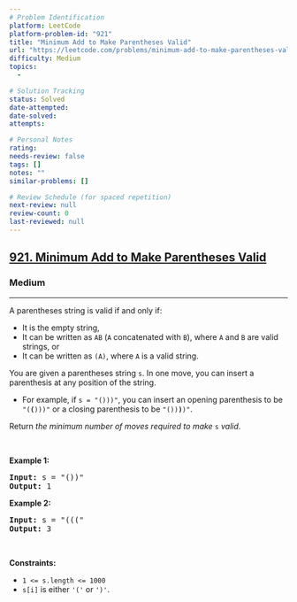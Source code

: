 ```yaml
---
# Problem Identification
platform: LeetCode
platform-problem-id: "921"
title: "Minimum Add to Make Parentheses Valid"
url: "https://leetcode.com/problems/minimum-add-to-make-parentheses-valid"
difficulty: Medium
topics:
  -

# Solution Tracking
status: Solved
date-attempted:
date-solved:
attempts:

# Personal Notes
rating:
needs-review: false
tags: []
notes: ""
similar-problems: []

# Review Schedule (for spaced repetition)
next-review: null
review-count: 0
last-reviewed: null
---
```


<h2><a href="https://leetcode.com/problems/minimum-add-to-make-parentheses-valid">921. Minimum Add to Make Parentheses Valid</a></h2><h3>Medium</h3><hr><p>A parentheses string is valid if and only if:</p>

<ul>
	<li>It is the empty string,</li>
	<li>It can be written as <code>AB</code> (<code>A</code> concatenated with <code>B</code>), where <code>A</code> and <code>B</code> are valid strings, or</li>
	<li>It can be written as <code>(A)</code>, where <code>A</code> is a valid string.</li>
</ul>

<p>You are given a parentheses string <code>s</code>. In one move, you can insert a parenthesis at any position of the string.</p>

<ul>
	<li>For example, if <code>s = &quot;()))&quot;</code>, you can insert an opening parenthesis to be <code>&quot;(<strong>(</strong>)))&quot;</code> or a closing parenthesis to be <code>&quot;())<strong>)</strong>)&quot;</code>.</li>
</ul>

<p>Return <em>the minimum number of moves required to make </em><code>s</code><em> valid</em>.</p>

<p>&nbsp;</p>
<p><strong class="example">Example 1:</strong></p>

<pre>
<strong>Input:</strong> s = &quot;())&quot;
<strong>Output:</strong> 1
</pre>

<p><strong class="example">Example 2:</strong></p>

<pre>
<strong>Input:</strong> s = &quot;(((&quot;
<strong>Output:</strong> 3
</pre>

<p>&nbsp;</p>
<p><strong>Constraints:</strong></p>

<ul>
	<li><code>1 &lt;= s.length &lt;= 1000</code></li>
	<li><code>s[i]</code> is either <code>&#39;(&#39;</code> or <code>&#39;)&#39;</code>.</li>
</ul>
